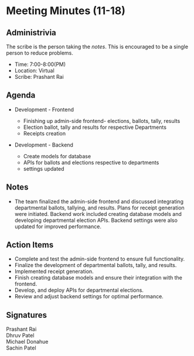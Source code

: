 
# Meeting Minutes (11-18)

## Administrivia
The scribe is the person taking the _notes_. This is encouraged to be a single person to reduce problems.
* Time: 7:00-8:00(PM)
* Location: Virtual
* Scribe: Prashant Rai

## Agenda
* Development - Frontend
  * Finishing up admin-side frontend- elections, ballots, tally, results
  * Election ballot, tally and results for respective Departments
  * Receipts creation
 

* Development - Backend
   * Create models for database
   * APIs for ballots and elections respective to departments
   * settings updated


## Notes
* The team finalized the admin-side frontend and discussed integrating departmental ballots, tallying, and results. Plans for receipt generation were initiated. Backend work included creating database models and developing departmental election APIs. Backend settings were also updated for improved performance.

## Action Items
* Complete and test the admin-side frontend to ensure full functionality.
* Finalize the development of departmental ballots, tally, and results.
* Implemented receipt generation.
* Finish creating database models and ensure their integration with the frontend.
* Develop, and deploy APIs for departmental elections.
* Review and adjust backend settings for optimal performance.

## Signatures
Prashant Rai  
Dhruv Patel  
Michael Donahue  
Sachin Patel  
